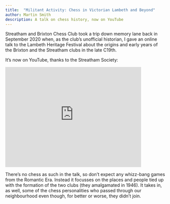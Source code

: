 ```yaml
---
title:  "Militant Activity: Chess in Victorian Lambeth and Beyond"
author: Martin Smith
description: A talk on chess history, now on YouTube
---
```

<style>
  iframe {
    max-width: 85%;
  }
</style>

Streatham and Brixton Chess Club took a trip down memory lane back in September 2020 when, as the club’s unofficial historian, I gave an online talk to the Lambeth Heritage Festival about the origins and early years of the Brixton and the Streatham clubs in the late C19th.

It’s now on YouTube, thanks to the Streatham Society:

<iframe width="560" height="315" src="https://www.youtube.com/embed/5fJZ_hxGL00" 
  frameborder="0" allow="accelerometer; autoplay; clipboard-write; encrypted-media; gyroscope; picture-in-picture" 
  allowfullscreen>
</iframe>

There’s no chess as such in the talk, so don’t expect any whizz-bang games from the Romantic Era. Instead it focusses on the places and people tied up with the formation of the two clubs (they amalgamated in 1946).  It takes in, as well, some of the chess personalities who passed through our neighbourhood even though, for better or worse, they didn’t join.   
